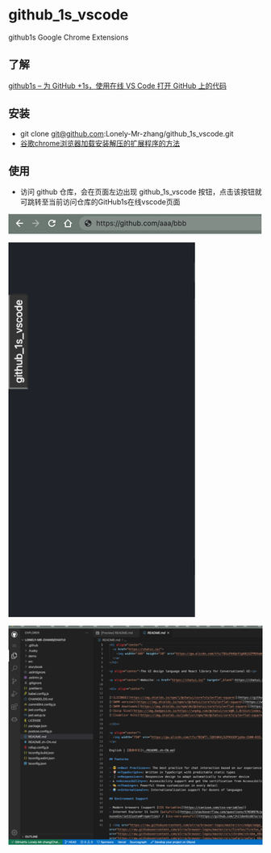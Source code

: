 # github_1s_vscode
github1s Google Chrome Extensions

## 了解
[github1s – 为 GitHub +1s，使用在线 VS Code 打开 GitHub 上的代码](https://www.appinn.com/github1s/)

## 安装
- git clone git@github.com:Lonely-Mr-zhang/github_1s_vscode.git
- [谷歌chrome浏览器加载安装解压的扩展程序的方法](http://www.win7zhijia.cn/jiaocheng/win7_41490.html)

## 使用
- 访问 github 仓库，会在页面左边出现 github_1s_vscode 按钮，点击该按钮就可跳转至当前访问仓库的GitHub1s在线vscode页面

![访问github仓库](./img/url.png)

![显示github_1s_vscode按钮](./img/button.png)

![跳转github1s网站](./img/github_vscode.png)

